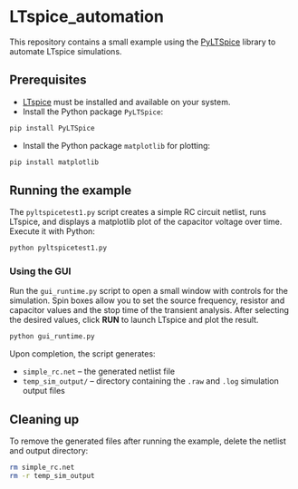 # LTspice_automation

This repository contains a small example using the [PyLTSpice](https://pypi.org/project/PyLTSpice/) library to automate LTspice simulations.

## Prerequisites

- [LTspice](https://www.analog.com/en/design-center/design-tools-and-calculators/ltspice-simulator.html) must be installed and available on your system.
- Install the Python package `PyLTSpice`:

```bash
pip install PyLTSpice
```
- Install the Python package `matplotlib` for plotting:

```bash
pip install matplotlib
```

## Running the example

The `pyltspicetest1.py` script creates a simple RC circuit netlist, runs LTspice,
and displays a matplotlib plot of the capacitor voltage over time. Execute it with Python:

```bash
python pyltspicetest1.py
```

### Using the GUI

Run the `gui_runtime.py` script to open a small window with controls for the
simulation. Spin boxes allow you to set the source frequency, resistor and
capacitor values and the stop time of the transient analysis. After selecting
the desired values, click **RUN** to launch LTspice and plot the result.

```bash
python gui_runtime.py
```

Upon completion, the script generates:

- `simple_rc.net` – the generated netlist file
- `temp_sim_output/` – directory containing the `.raw` and `.log` simulation output files

## Cleaning up

To remove the generated files after running the example, delete the netlist and output directory:

```bash
rm simple_rc.net
rm -r temp_sim_output
```
